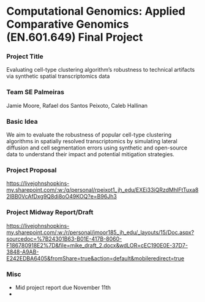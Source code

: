 # Computational Genomics: Applied Comparative Genomics (EN.601.649) Final Project


### Project Title 
Evaluating cell-type clustering algorithm’s robustness to technical artifacts via synthetic spatial transcriptomics data 


### Team SE Palmeiras
Jamie Moore, Rafael dos Santos Peixoto, Caleb Hallinan


### Basic Idea
We aim to evaluate the robustness of popular cell-type clustering algorithms in spatially resolved transcriptomics by simulating lateral diffusion and cell segmentation errors using synthetic and open-source data to understand their impact and potential mitigation strategies.


### Project Proposal
https://livejohnshopkins-my.sharepoint.com/:w:/g/personal/rpeixot1_jh_edu/EXEi33iQRzdMhlFtTuxa82IBB0VcAfDxg9Q8di8oO49KOQ?e=B96Jh3


### Project Midway Report/Draft
https://livejohnshopkins-my.sharepoint.com/:w:/r/personal/jmoor185_jh_edu/_layouts/15/Doc.aspx?sourcedoc=%7B24301B63-B01E-417B-8060-F186780918E2%7D&file=mike_draft_2.docx&wdLOR=cEC190E0E-37D7-3848-A9AB-E242EDBA6405&fromShare=true&action=default&mobileredirect=true


### Misc
- Mid project report due November 11th
- 
